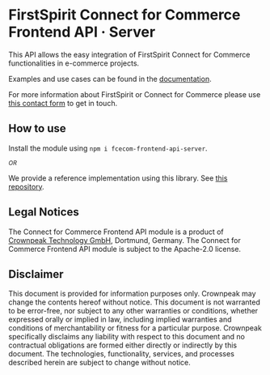 # FirstSpirit Connect for Commerce Frontend API · Server

This API allows the easy integration of FirstSpirit Connect for Commerce functionalities in e-commerce projects.

Examples and use cases can be found in
the [documentation](https://docs.e-spirit.com/ecom/fsconnect-com-api/fsconnect-com-frontend-api/latest).

For more information about FirstSpirit or Connect for Commerce please
use [this contact form](https://www.crownpeak.com/contact-us) to get in touch.

## How to use

Install the module using `npm i fcecom-frontend-api-server`.

<small>_OR_</small>

We provide a reference implementation using this library.
See [this repository](https://github.com/e-Spirit/fcecom-frontend-api-backend).

## Legal Notices

The Connect for Commerce Frontend API module is a product of [Crownpeak Technology GmbH](https://www.crownpeak.com),
Dortmund, Germany. The Connect for Commerce Frontend API module is subject to the Apache-2.0 license.

## Disclaimer

This document is provided for information purposes only. Crownpeak may change the contents hereof without notice. This
document is not warranted to be error-free, nor subject to any other warranties or conditions, whether expressed orally
or implied in law, including implied warranties and conditions of merchantability or fitness for a particular purpose.
Crownpeak specifically disclaims any liability with respect to this document and no contractual obligations are formed
either directly or indirectly by this document. The technologies, functionality, services, and processes described
herein are subject to change without notice.